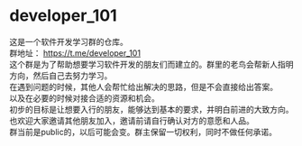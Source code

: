 # developer_101

这是一个软件开发学习群的仓库。  
群地址： https://t.me/developer_101  
这个群是为了帮助想要学习软件开发的朋友们而建立的。群里的老鸟会帮新人指明方向，然后自己去努力学习。  
在遇到问题的时候，其他人会帮忙给出解决的思路，但是不会直接给出答案。  
以及在必要的时候对接合适的资源和机会。  
初步的目标是让想要入行的朋友，能够达到基本的要求，并明白前进的大致方向。  
也欢迎大家邀请其他朋友加入，邀请前请自行确认对方的意愿和人品。   
群当前是public的，以后可能会变。群主保留一切权利，同时不做任何承诺。  
